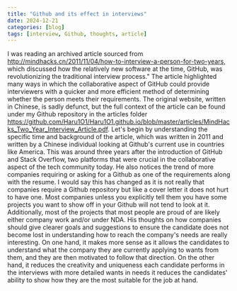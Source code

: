 ```yaml
---
title: "Github and its effect in interviews"
date: 2024-12-21
categories: [blog]
tags: [interview, Github, thoughts, article]
---
```

  I was reading an archived article sourced from http://mindhacks.cn/2011/11/04/how-to-interview-a-person-for-two-years, which discussed how the relatively new software at the time, GitHub, was revolutionizing the traditional interview process." The article highlighted many ways in which the collaborative aspect of GitHub could provide interviewers with a quicker and more efficient method of determining whether the person meets their requirements. The original website, written in Chinese, is sadly defunct, but the full context of the article can be found under my Github repository in the articles folder https://github.com/Haru1O1/Haru1O1.github.io/blob/master/articles/MindHacks_Two_Year_Interview_Article.pdf.
  Let's begin by understanding the specific time and background of the article, which was written in 2011 and written by a Chinese individual looking at Github's current use in countries like America. This was around three years after the introduction of GitHub and Stack Overflow, two platforms that were crucial in the collaborative aspect of the tech community today. He also notices the trend of more companies requiring or asking for a Github as one of the requirements along with the resume. I would say this has changed as it is not really that companies require a Github repository but like a cover letter it does not hurt to have one. Most companies unless you explicitly tell them you have some projects you want to show off in your Github will not tend to look at it. Additionally, most of the projects that most people are proud of are likely either company work and/or under NDA. His thoughts on how companies should give clearer goals and suggestions to ensure the candidate does not become lost in understanding how to reach the company's needs are really interesting. On one hand, it makes more sense as it allows the candidates to understand what the company they are currently applying to wants from them, and they are then motivated to follow that direction. On the other hand, it reduces the creativity and uniqueness each candidate performs in the interviews with more detailed wants in needs it reduces the candidates' ability to show how they are the most suitable for the job at hand. 

